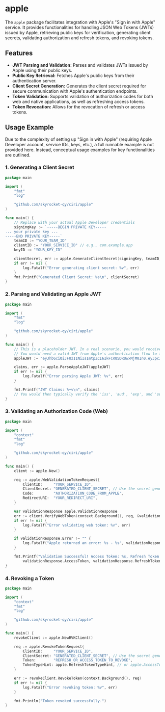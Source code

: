 # apple

The `apple` package facilitates integration with Apple's "Sign in with Apple" service. It provides functionalities for handling JSON Web Tokens (JWTs) issued by Apple, retrieving public keys for verification, generating client secrets, validating authorization and refresh tokens, and revoking tokens.

## Features

*   **JWT Parsing and Validation:** Parses and validates JWTs issued by Apple using their public keys.
*   **Public Key Retrieval:** Fetches Apple's public keys from their authentication server.
*   **Client Secret Generation:** Generates the client secret required for secure communication with Apple's authentication endpoints.
*   **Token Validation:** Supports validation of authorization codes for both web and native applications, as well as refreshing access tokens.
*   **Token Revocation:** Allows for the revocation of refresh or access tokens.

## Usage Example

Due to the complexity of setting up "Sign in with Apple" (requiring Apple Developer account, service IDs, keys, etc.), a full runnable example is not provided here. Instead, conceptual usage examples for key functionalities are outlined.

### 1. Generating a Client Secret

```go
package main

import (
    "fmt"
    "log"

    "github.com/skyrocket-qy/ciri/apple"
)

func main() {
	// Replace with your actual Apple Developer credentials
	signingKey := `-----BEGIN PRIVATE KEY-----
... your private key ...
-----END PRIVATE KEY-----`
	teamID := "YOUR_TEAM_ID"
	clientID := "YOUR_SERVICE_ID" // e.g., com.example.app
	keyID := "YOUR_KEY_ID"

	clientSecret, err := apple.GenerateClientSecret(signingKey, teamID, clientID, keyID)
	if err != nil {
		log.Fatalf("Error generating client secret: %v", err)
	}
	fmt.Printf("Generated Client Secret: %s\n", clientSecret)
}
```

### 2. Parsing and Validating an Apple JWT

```go
package main

import (
	"fmt"
	"log"

	"github.com/skyrocket-qy/ciri/apple"
)

func main() {
	// This is a placeholder JWT. In a real scenario, you would receive this from Apple.
	// You would need a valid JWT from Apple's authentication flow to test this.
	appleJWT := "eyJhbGciOiJFUzI1NiIsImtpZCI6IkFCRU5DRUwxMjM0In0.eyJpc3MiOiJodHRwczovL2FwcGxlaWQuYXBwbGUuY29tIiwiYXVkIjoiY29tLmV4YW1wbGUuYXBwIiwiaWF0IjoxNjcwMDAwMDAwLCJleHAiOjE2NzAwMDM2MDAsInN1YiI6IjAwMDAwMC4xMjM0NTY3ODkwYWJjZGVmIiwic2lnbmF0dXJlIjoiaW52YWxpZCJ9.INVALID_SIGNATURE"

	claims, err := apple.ParseAppleJWT(appleJWT)
	if err != nil {
		log.Fatalf("Error parsing Apple JWT: %v", err)
	}

	fmt.Printf("JWT Claims: %+v\n", claims)
	// You would then typically verify the 'iss', 'aud', 'exp', and 'sub' claims.
}
```

### 3. Validating an Authorization Code (Web)

```go
package main

import (
	"context"
	"fmt"
	"log"

	"github.com/skyrocket-qy/ciri/apple"
)

func main() {
	client := apple.New()

	req := apple.WebValidationTokenRequest{
		ClientID:     "YOUR_SERVICE_ID",
		ClientSecret: "GENERATED_CLIENT_SECRET", // Use the secret generated above
		Code:         "AUTHORIZATION_CODE_FROM_APPLE",
		RedirectURI:  "YOUR_REDIRECT_URI",
	}

	var validationResponse apple.ValidationResponse
	err := client.VerifyWebToken(context.Background(), req, &validationResponse)
	if err != nil {
		log.Fatalf("Error validating web token: %v", err)
	}

	if validationResponse.Error != "" {
		log.Fatalf("Apple returned an error: %s - %s", validationResponse.Error, validationResponse.ErrorDescription)
	}

	fmt.Printf("Validation Successful! Access Token: %s, Refresh Token: %s\n",
		validationResponse.AccessToken, validationResponse.RefreshToken)
}
```

### 4. Revoking a Token

```go
package main

import (
	"context"
	"fmt"
	"log"

	"github.com/skyrocket-qy/ciri/apple"
)

func main() {
	revokeClient := apple.NewRVKClient()

	req := apple.RevokeTokenRequest{
		ClientID:     "YOUR_SERVICE_ID",
		ClientSecret: "GENERATED_CLIENT_SECRET", // Use the secret generated above
		Token:        "REFRESH_OR_ACCESS_TOKEN_TO_REVOKE",
		TokenTypeHint: apple.RefreshTokenTypeHint, // or apple.AccessTokenTypeHint
	}

	err := revokeClient.RevokeToken(context.Background(), req)
	if err != nil {
		log.Fatalf("Error revoking token: %v", err)
	}

	fmt.Println("Token revoked successfully.")
}
```
